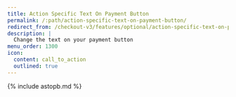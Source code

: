 ```yaml
---
title: Action Specific Text On Payment Button
permalink: /:path/action-specific-text-on-payment-button/
redirect_from: /checkout-v3/features/optional/action-specific-text-on-payment-button/
description: |
  Change the text on your payment button
menu_order: 1300
icon:
  content: call_to_action
  outlined: true
---
```


{% include astopb.md %}
